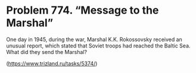 # Problem 774. “Message to the Marshal”

One day in 1945, during the war, Marshal K.K. Rokossovsky received an unusual report, which stated that Soviet troops had reached the Baltic Sea. What did they send the Marshal?

(https://www.trizland.ru/tasks/5374/)